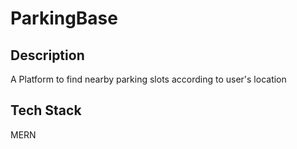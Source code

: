 # ParkingBase

## Description

A Platform to find nearby parking slots according to user's location

## Tech Stack

MERN

